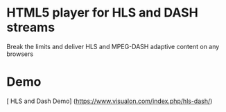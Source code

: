 # HTML5 player for HLS and DASH streams

Break the limits and deliver HLS and MPEG-DASH adaptive content on any browsers

# Demo
[ HLS and Dash Demo] (https://www.visualon.com/index.php/hls-dash/)

